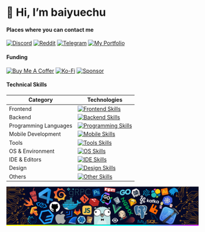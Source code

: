 # 👋 Hi, I’m baiyuechu

#### Places where you can contact me

[![Discord](https://ziadoua.github.io/m3-Markdown-Badges/badges/Discord/discord2.svg)](https://discord.com/users/1276006640486715467)
[![Reddit](https://ziadoua.github.io/m3-Markdown-Badges/badges/Reddit/reddit2.svg)](https://www.reddit.com/user/Bulky_Worth9352/)
[![Telegram](https://ziadoua.github.io/m3-Markdown-Badges/badges/Telegram/telegram2.svg)](https://t.me/+Z9-5aUkpjSpiYmY1)
[![My Portfolio](https://ziadoua.github.io/m3-Markdown-Badges/badges/MyPortfolio/myportfolio2.svg)](https://www.baiyuechu.dev/)

#### Funding

[![Buy Me A Coffer](https://ziadoua.github.io/m3-Markdown-Badges/badges/BuyMeACoffee/buymeacoffee2.svg)](buymeacoffee.com/ebevutruq)
[![Ko-Fi](https://ziadoua.github.io/m3-Markdown-Badges/badges/Ko-fi/ko-fi2.svg)](https://ko-fi.com/baiyuechu)
[![Sponsor](https://ziadoua.github.io/m3-Markdown-Badges/badges/Sponsor/sponsor2.svg)](https://github.com/sponsors/xiaoyaoo11)

#### Technical Skills

<div align="center">

| Category              | Technologies                                                                                                |
| --------------------- | ----------------------------------------------------------------------------------------------------------- |
| Frontend              | [![Frontend Skills](https://skillicons.dev/icons?i=html,css,scss,javascript,typescript,react,tailwind,nextjs)](https://skillicons.dev) |
| Backend               | [![Backend Skills](https://skillicons.dev/icons?i=nodejs,express,mongodb)](https://skillicons.dev,firebase) |
| Programming Languages | [![Programming Skills](https://skillicons.dev/icons?i=python,c,cpp,lua)](https://skillicons.dev) |
| Mobile Development    | [![Mobile Skills](https://skillicons.dev/icons?i=flutter,dart)](https://skillicons.dev) |
| Tools        | [![Tools Skills](https://skillicons.dev/icons?i=docker,git,github,vercel,postman)](https://skillicons.dev) |
| OS & Environment      | [![OS Skills](https://skillicons.dev/icons?i=linux,arch,bash,windows)](https://skillicons.dev) |
| IDE & Editors         | [![IDE Skills](https://skillicons.dev/icons?i=neovim,vim,vscode)](https://skillicons.dev) |
| Design                | [![Design Skills](https://skillicons.dev/icons?i=figma,ps)](https://skillicons.dev) |
| Others                | [![Other Skills](https://skillicons.dev/icons?i=qt,raspberrypi,tauri)](https://skillicons.dev) |


</div>

<img align='center' src= "header.png">
<img align="center" src="https://raw.githubusercontent.com/khoa083/khoa/main/Khoa_ne/img/Rainbow.gif" style="display: block;margin-left: auto;margin-right: auto;margin-bottom:5px;width:1500px;">
